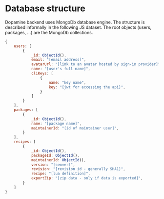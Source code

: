 # Database structure

Dopamine backend uses MongoDb database engine.
The structure is described informally in the following JS dataset.
The root objects (users, packages, ...) are the MongoDb collections.

```js
{
    users: [
        {
            _id: ObjectId(),
            email: "[email address]",
            avatarUrl: "[link to an avatar hosted by sign-in provider]",
            name: "[user's full name]",
            cliKeys: [
                {
                    name: "key name",
                    key: "[jwt for accessing the api]",
                }
            ]
        }
    ],
    packages: [
        {
            _id: ObjectId(),
            name: "[package name]",
            maintainerId: "[id of maintainer user]",
        }
    ],
    recipes: [
        {
            _id: ObjectId(),
            packageId: ObjectId(),
            maintainerId: ObjectId(),
            version: "[semver]",
            revision: "[revision id - generally SHA1]",
            recipe: "[lua definition]",
            exportZip: "[zip data - only if data is exported]",
        }
    ]
}
```
